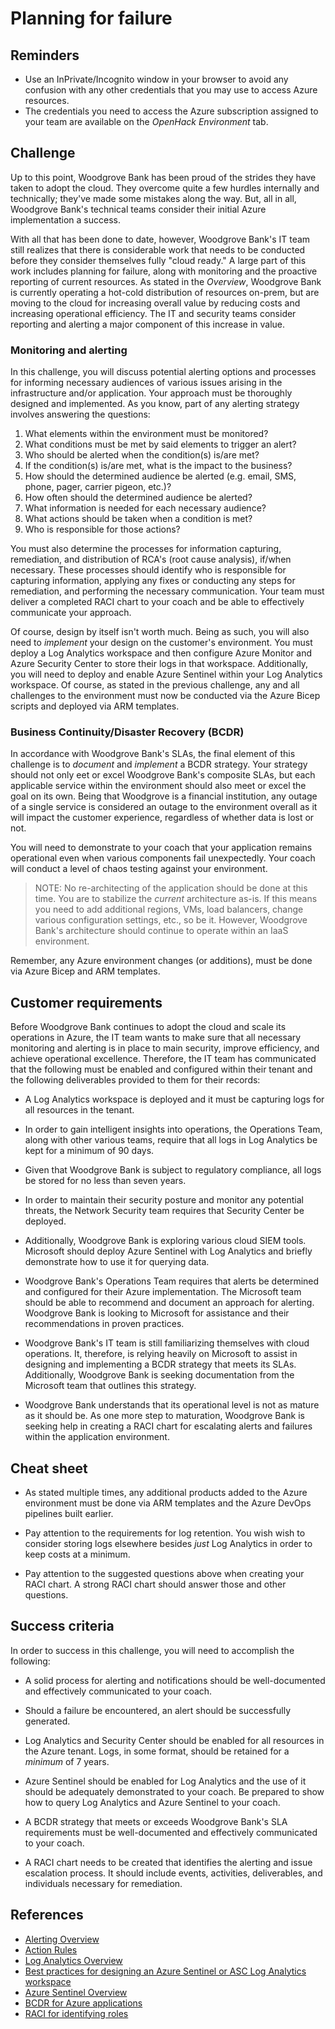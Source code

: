 # Planning for failure

## Reminders
* Use an InPrivate/Incognito window in your browser to avoid any confusion with any other credentials that you may use to access Azure resources.
* The credentials you need to access the Azure subscription assigned to your team are available on the _OpenHack Environment_ tab.

## Challenge
Up to this point, Woodgrove Bank has been proud of the strides they have taken to adopt the cloud. They overcome quite a few hurdles internally and technically; they've made some mistakes along the way. But, all in all, Woodgrove Bank's technical teams consider their initial Azure implementation a success.

With all that has been done to date, however, Woodgrove Bank's IT team still realizes that there is considerable work that needs to be conducted before they consider themselves fully "cloud ready." A large part of this work includes planning for failure, along with monitoring and the proactive reporting of current resources. As stated in the _Overview_, Woodgrove Bank is currently operating a hot-cold distribution of resources on-prem, but are moving to the cloud for increasing overall value by reducing costs and increasing operational efficiency. The IT and security teams consider reporting and alerting a major component of this increase in value.

### Monitoring and alerting
In this challenge, you will discuss potential alerting options and processes for informing necessary audiences of various issues arising in the infrastructure and/or application. Your approach must be thoroughly designed and implemented. As you know, part of any alerting strategy involves answering the questions:

1. What elements within the environment must be monitored?
2. What conditions must be met by said elements to trigger an alert?
3. Who should be alerted when the condition(s) is/are met?
4. If the condition(s) is/are met, what is the impact to the business? 
5. How should the determined audience be alerted (e.g. email, SMS, phone, pager, carrier pigeon, etc.)?
6. How often should the determined audience be alerted?
7. What information is needed for each necessary audience?
8. What actions should be taken when a condition is met?
9. Who is responsible for those actions?

You must also determine the processes for information capturing, remediation, and distribution of RCA's (root cause analysis), if/when necessary. These processes should identify who is responsible for capturing information, applying any fixes or conducting any steps for remediation, and performing the necessary communication. Your team must deliver a completed RACI chart to your coach and be able to effectively communicate your approach.

Of course, design by itself isn't worth much. Being as such, you will also need to _implement_ your design on the customer's environment. You must deploy a Log Analytics workspace and then configure Azure Monitor and Azure Security Center to store their logs in that workspace. Additionally, you will need to deploy and enable Azure Sentinel within your Log Analytics workspace. Of course, as stated in the previous challenge, any and all challenges to the environment must now be conducted via the Azure Bicep scripts and deployed via ARM templates.

### Business Continuity/Disaster Recovery (BCDR)
In accordance with Woodgrove Bank's SLAs, the final element of this challenge is to _document_ and _implement_ a BCDR strategy. Your strategy should not only eet or excel Woodgrove Bank's composite SLAs, but each applicable service within the environment should also meet or excel the goal on its own. Being that Woodgrove is a financial institution, any outage of a single service is considered an outage to the environment overall as it will impact the customer experience, regardless of whether data is lost or not.

You will need to demonstrate to your coach that your application remains operational even when various components fail unexpectedly. Your coach will conduct a level of chaos testing against your environment. 

> NOTE: No re-architecting of the application should be done at this time. You are to stabilize the _current_ architecture as-is. If this means you need to add additional regions, VMs, load balancers, change various configuration settings, etc., so be it. However, Woodgrove Bank's architecture should continue to operate within an IaaS environment.

Remember, any Azure environment changes (or additions), must be done via Azure Bicep and ARM templates.

## Customer requirements
Before Woodgrove Bank continues to adopt the cloud and scale its operations in Azure, the IT team wants to make sure that all necessary monitoring and alerting is in place to main security, improve efficiency, and achieve operational excellence. Therefore, the IT team has communicated that the following must be enabled and configured within their tenant and the following deliverables provided to them for their records:

* A Log Analytics workspace is deployed and it must be capturing logs for all resources in the tenant. 

* In order to gain intelligent insights into operations, the Operations Team, along with other various teams, require that all logs in Log Analytics be kept for a minimum of 90 days.

* Given that Woodgrove Bank is subject to regulatory compliance, all logs be stored for no less than seven years.

* In order to maintain their security posture and monitor any potential threats, the Network Security team requires that Security Center be deployed.

* Additionally, Woodgrove Bank is exploring various cloud SIEM tools. Microsoft should deploy Azure Sentinel with Log Analytics and briefly demonstrate how to use it for querying data.

* Woodgrove Bank's Operations Team requires that alerts be determined and configured for their Azure implementation. The Microsoft team should be able to recommend and document an approach for alerting. Woodgrove Bank is looking to Microsoft for assistance and their recommendations in proven practices. 

* Woodgrove Bank's IT team is still familiarizing themselves with cloud operations. It, therefore, is relying heavily on Microsoft to assist in designing and implementing a BCDR strategy that meets its SLAs. Additionally, Woodgrove Bank is seeking documentation from the Microsoft team that outlines this strategy.

* Woodgrove Bank understands that its operational level is not as mature as it should be. As one more step to maturation, Woodgrove Bank is seeking help in creating a RACI chart for escalating alerts and failures within the application environment.

## Cheat sheet
* As stated multiple times, any additional products added to the Azure environment must be done via ARM templates and the Azure DevOps pipelines built earlier.

* Pay attention to the requirements for log retention. You wish wish to consider storing logs elsewhere besides _just_ Log Analytics in order to keep costs at a minimum.

* Pay attention to the suggested questions above when creating your RACI chart.  A strong RACI chart should answer those and other questions.

## Success criteria
In order to success in this challenge, you will need to accomplish the following:

* A solid process for alerting and notifications should be well-documented and effectively communicated to your coach.

* Should a failure be encountered, an alert should be successfully generated.

* Log Analytics and Security Center should be enabled for all resources in the Azure tenant. Logs, in some format, should be retained for a _minimum_ of 7 years.

* Azure Sentinel should be enabled for Log Analytics and the use of it should be adequately demonstrated to your coach. Be prepared to show how to query Log Analytics and Azure Sentinel to your coach.

* A BCDR strategy that meets or exceeds Woodgrove Bank's SLA requirements must be well-documented and effectively communicated to your coach.

* A RACI chart needs to be created that identifies the alerting and issue escalation process. It should include events, activities, deliverables, and individuals necessary for remediation.

## References
* <a href="https://docs.microsoft.com/azure/azure-monitor/alerts/alerts-overview" target="_blank">Alerting Overview</a>
* <a href="https://docs.microsoft.com/azure/azure-monitor/alerts/alerts-action-rules" target="_blank">Action Rules</a>
* <a href="https://docs.microsoft.com/azure/azure-monitor/logs/log-analytics-overview" target="_blank">Log Analytics Overview</a>
* <a href="https://techcommunity.microsoft.com/t5/azure-sentinel/best-practices-for-designing-an-azure-sentinel-or-azure-security/ba-p/832574" target="_blank">Best practices for designing an Azure Sentinel or ASC Log Analytics workspace</a>
* <a href="https://docs.microsoft.com/azure/sentinel/overview" target="_blank">Azure Sentinel Overview</a>
* <a href="https://docs.microsoft.com/azure/architecture/framework/resiliency/backup-and-recovery" target="_blank">BCDR for Azure applications</a>
* <a href="https://www.tacticalprojectmanager.com/raci-chart-explanation-with-example" target="_blank">RACI for identifying roles</a>